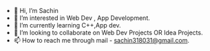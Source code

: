 - 👋 Hi, I’m Sachin
- 👀 I’m interested in Web Dev , App Development.
- 🌱 I’m currently learning C++,App dev.
- 💞️ I’m looking to collaborate on Web Dev Projects OR Idea Projects.
- 📫 How to reach me through mail - sachin318031@gmail.com.

